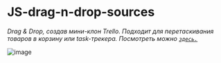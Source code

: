 # JS-drag-n-drop-sources

*Drag & Drop, создав мини-клон Trello. Подходит для перетаскивания товаров в корзину или task-трекера. Посмотреть можно <code>[здесь.](https://vladimirmakarof.github.io/cards-sources-js/ "github page")
</code>*



![image](https://user-images.githubusercontent.com/10245800/161214546-15558677-475c-4e92-b5b1-16fdf0a57ebd.png)
